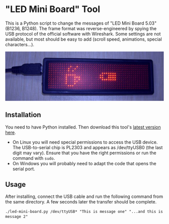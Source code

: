 "LED Mini Board" Tool
=====================

This is a Python script to change the messages of "LED Mini Board 5.03" (B1236, B1248).
The frame format was reverse-engineered by spying the USB protocol of the
official software with Wireshark. Some settings are not available, but 
most should be easy to add (scroll speed, animations, special characters...).

![LED Mini Board](led-mini-board.png)

Installation
------------
You need to have Python installed. Then download this tool's [latest version here](https://github.com/Caerbannog/led-mini-board/raw/master/led-mini-board.py).
- On Linux you will need special permissions to access the USB device.
  The USB-to-serial chip is PL2303 and appears as /dev/ttyUSB0 (the last digit may vary).
  Ensure that you have the right permissions or run the command with `sudo`.
- On Windows you will probably need to adapt the code that opens the serial port.

Usage
-----
After installing, connect the USB cable and run the following command from
the same directory. A few seconds later the transfer should be complete.
```
./led-mini-board.py /dev/ttyUSB* "This is message one" "...and this is message 2"
```
